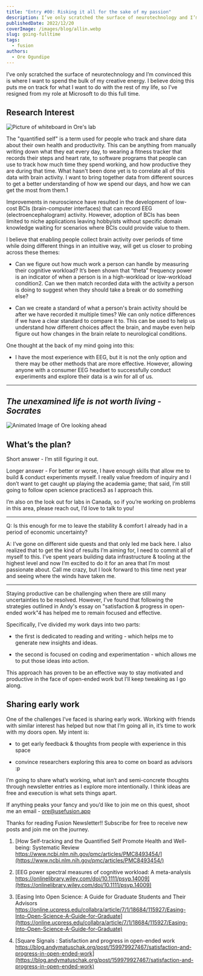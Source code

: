 ```yaml
---
title: "Entry #00: Risking it all for the sake of my passion"
description: I’ve only scratched the surface of neurotechnology and I’m convinced this is where I want to spend the bulk of my creative energy.
publishedDate: 2022/12/20
coverImage: /images/blog/allin.webp
slug: going-fulltime
tags:
  - fusion
authors:
  - Ore Ogundipe
---
```


I’ve only scratched the surface of neurotechnology and I’m convinced this is where I want to spend the bulk of my creative energy. I believe doing this puts me on track for what I want to do with the rest of my life, so I’ve resigned from my role at Microsoft to do this full time.

## Research Interest

![Picture of whiteboard in Ore's lab](/images/blog/whiteboard_sketch.jpg)

The "quantified self" is a term used for people who track and share data about their own health and productivity. This can be anything from manually writing down what they eat every day, to wearing a fitness tracker that records their steps and heart rate, to software programs that people can use to track how much time they spend working, and how productive they are during that time. What hasn't been done yet is to correlate all of this data with brain activity. I want to bring together data from different sources to get a better understanding of how we spend our days, and how we can get the most from them.1

Improvements in neuroscience have resulted in the development of low-cost BCIs (brain-computer interfaces) that can record EEG (electroencephalogram) activity. However, adoption of BCIs has been limited to niche applications leaving hobbyists without specific domain knowledge waiting for scenarios where BCIs could provide value to them.

I believe that enabling people collect brain activity over periods of time while doing different things in an intuitive way, will get us closer to probing across these themes:

- Can we figure out how much work a person can handle by measuring their cognitive workload? It’s been shown that “theta” frequency power is an indicator of when a person is in a high-workload or low-workload condition2. Can we then match recorded data with the activity a person is doing to suggest when they should take a break or do something else?

- Can we create a standard of what a person's brain activity should be after we have recorded it multiple times? We can only notice differences if we have a clear standard to compare it to. This can be used to help us understand how different choices affect the brain, and maybe even help figure out how changes in the brain relate to neurological conditions.

One thought at the back of my mind going into this:

- I have the most experience with EEG, but it is not the only option and there may be other methods that are more effective. However, allowing anyone with a consumer EEG headset to successfully conduct experiments and explore their data is a win for all of us.

---

## _The unexamined life is not worth living - Socrates_

![Animated Image of Ore looking ahead](/images/blog/looking_ahead.jpg)

## What’s the plan?

Short answer - I’m still figuring it out.

Longer answer - For better or worse, I have enough skills that allow me to build & conduct experiments myself. I really value freedom of inquiry and I don’t want to get caught up playing the academia game; that said, I’m still going to follow open science practices3 as I approach this.

I’m also on the look out for labs in Canada, so if you’re working on problems in this area, please reach out, I’d love to talk to you!

---

Q: Is this enough for me to leave the stability & comfort I already had in a period of economic uncertainty?

A: I’ve gone on different side quests and that only led me back here. I also realized that to get the kind of results I’m aiming for, I need to commit all of myself to this. I’ve spent years building data infrastructure & tooling at the highest level and now I’m excited to do it for an area that I’m most passionate about. Call me crazy, but I look forward to this time next year and seeing where the winds have taken me.

---

Staying productive can be challenging when there are still many uncertainties to be resolved. However, I've found that following the strategies outlined in Andy's essay on "satisfaction & progress in open-ended work"4 has helped me to remain focused and effective.

Specifically, I've divided my work days into two parts:

- the first is dedicated to reading and writing - which helps me to generate new insights and ideas.

- the second is focused on coding and experimentation - which allows me to put those ideas into action.

This approach has proven to be an effective way to stay motivated and productive in the face of open-ended work but I’ll keep tweaking as I go along.

## Sharing early work

One of the challenges I’ve faced is sharing early work. Working with friends with similar interest has helped but now that I’m going all in, it’s time to work with my doors open. My intent is:

- to get early feedback & thoughts from people with experience in this space

- convince researchers exploring this area to come on board as advisors :p

I’m going to share what’s working, what isn’t and semi-concrete thoughts through newsletter entries as I explore more intentionally. I think ideas are free and execution is what sets things apart.

If anything peaks your fancy and you’d like to join me on this quest, shoot me an email - ore@usefusion.app

Thanks for reading Fusion Newsletter!! Subscribe for free to receive new posts and join me on the journey.

1. [How Self-tracking and the Quantified Self Promote Health and Well-being: Systematic Review https://www.ncbi.nlm.nih.gov/pmc/articles/PMC8493454/](https://www.ncbi.nlm.nih.gov/pmc/articles/PMC8493454/)

1. [EEG power spectral measures of cognitive workload: A meta-analysis https://onlinelibrary.wiley.com/doi/10.1111/psyp.14009](https://onlinelibrary.wiley.com/doi/10.1111/psyp.14009)

1. [Easing Into Open Science: A Guide for Graduate Students and Their Advisors https://online.ucpress.edu/collabra/article/7/1/18684/115927/Easing-Into-Open-Science-A-Guide-for-Graduate](https://online.ucpress.edu/collabra/article/7/1/18684/115927/Easing-Into-Open-Science-A-Guide-for-Graduate)

1. [Square Signals : Satisfaction and progress in open-ended work https://blog.andymatuschak.org/post/159979927467/satisfaction-and-progress-in-open-ended-work](https://blog.andymatuschak.org/post/159979927467/satisfaction-and-progress-in-open-ended-work)
